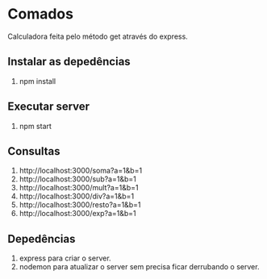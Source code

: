 # Comados

Calculadora feita pelo método get através do express.

## Instalar as depedências

1. npm install

## Executar server

1. npm start

## Consultas

1. http://localhost:3000/soma?a=1&b=1
2. http://localhost:3000/sub?a=1&b=1
3. http://localhost:3000/mult?a=1&b=1
4. http://localhost:3000/div?a=1&b=1
5. http://localhost:3000/resto?a=1&b=1
6. http://localhost:3000/exp?a=1&b=1


## Depedências

1. express para criar o server.
2. nodemon para atualizar o server sem precisa ficar derrubando o server.
